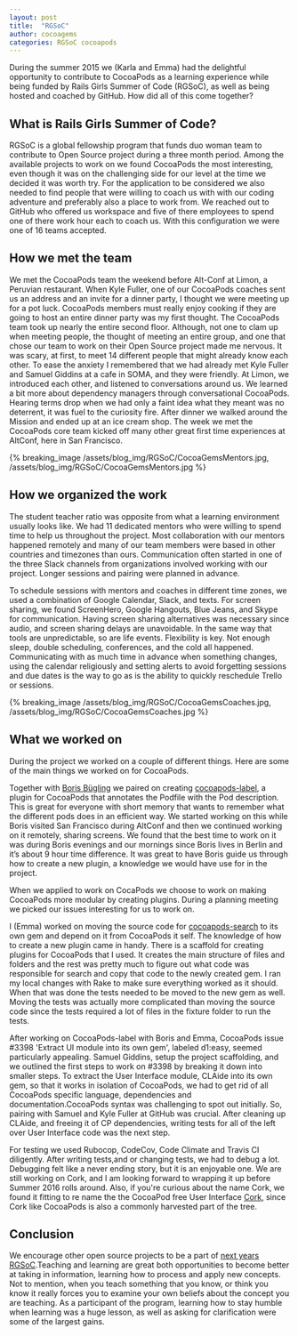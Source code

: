 ```yaml
---
layout: post
title:  "RGSoC"
author: cocoagems
categories: RGSoC cocoapods
---
```


During the summer 2015 we (Karla and Emma) had the delightful opportunity to contribute to CocoaPods as a learning experience while being funded by Rails Girls Summer of Code (RGSoC), as well as being hosted and coached by GitHub. How did all of this come together?

<!-- more -->

## What is Rails Girls Summer of Code?

RGSoC is a global fellowship program that funds duo woman team to contribute to Open Source project during a three month period. Among the available projects to work on we found CocoaPods the most interesting, even though it was on the challenging side for our level at the time we decided it was worth try. For the application to be considered we also needed to find people that were willing to coach us with with our coding adventure and preferably also a place to work from. We reached out to GitHub who offered us workspace and five of there employees to spend one of there work hour each to coach us. With this configuration we were one of 16 teams accepted.

## How we met the team
We met the CocoaPods team the weekend before Alt-Conf at Limon, a Peruvian restaurant. When Kyle Fuller, one of our CocoaPods coaches sent us an address and an invite for a dinner party, I thought we were meeting up for a pot luck. CocoaPods members must really enjoy cooking if they are going to host an entire dinner party was my first thought. The CocoaPods team took up nearly the entire second floor. Although, not one to clam up when meeting people, the thought of meeting an entire group, and one that chose our team to work on their Open Source project made me nervous. It was scary, at first, to meet 14 different people that might already know each other. To ease the anxiety I remembered that we had already met Kyle Fuller and Samuel Giddins at a cafe in SOMA, and they were friendly. At Limon, we introduced each other, and listened to conversations around us. We learned a bit more about dependency managers through conversational CocoaPods. Hearing terms drop when we had only a faint idea what they meant was no deterrent, it was fuel to the curiosity fire. After dinner we walked around the Mission and ended up at an ice cream shop. The week we met the CocoaPods core team kicked off many other great first time experiences at  AltConf, here in San Francisco.

{% breaking_image /assets/blog_img/RGSoC/CocoaGemsMentors.jpg, /assets/blog_img/RGSoC/CocoaGemsMentors.jpg %}


## How we organized the work

The student teacher ratio was opposite from what a learning environment usually looks like. We had 11 dedicated mentors who were willing to spend time to help us throughout the project. Most collaboration with our mentors happened remotely and many of our team members were based in other countries and timezones than ours. Communication often started in one of the three Slack channels from organizations involved working with our project. Longer sessions and pairing were planned in advance.

To schedule sessions with mentors and coaches in different time zones, we used a combination of Google Calendar, Slack, and texts. For screen sharing, we found ScreenHero, Google Hangouts, Blue Jeans, and Skype for communication. Having screen sharing alternatives was necessary since audio, and screen sharing delays are unavoidable. In the same way that tools are unpredictable, so are life events. Flexibility is key. Not enough sleep, double scheduling, conferences, and the cold all happened. Communicating with as much time in advance when something changes, using the calendar religiously and setting alerts to avoid forgetting sessions and due dates is the way to go as is the ability to quickly reschedule Trello or sessions.

{% breaking_image /assets/blog_img/RGSoC/CocoaGemsCoaches.jpg, /assets/blog_img/RGSoC/CocoaGemsCoaches.jpg %}


## What we worked on

During the project we worked on a couple of different things. Here are some of the main things we worked on for CocoaPods.

Together with [Boris Bügling](https://twitter.com/neonacho) we paired on creating [cocoapods-label](https://rubygems.org/gems/cocoapods-label), a plugin for CocoaPods that annotates the Podfile with the Pod description. This is great for everyone with short memory that wants to remember what the different pods does in an efficient way. We started working on this while Boris visited San Francisco during AltConf and then we continued working on it remotely, sharing screens. We found that the best time to work on it was during Boris evenings and our mornings since Boris lives in Berlin and it’s about 9 hour time difference. It was great to have Boris guide us through how to create a new plugin, a knowledge we would have use for in the project.

When we applied to work on CocaPods we choose to work on making CocoaPods more modular by creating plugins. During a planning meeting we picked our issues interesting for us to work on.

I (Emma) worked on moving the source code for [cocoapods-search](https://github.com/CocoaPods/cocoapods-search) to its own gem and depend on it from CocoaPods it self. The knowledge of how to create a new plugin came in handy. There is a scaffold for creating plugins for CocoaPods that I used. It creates the main structure of files and folders and the rest was pretty much to figure out what code was responsible for search and copy that code to the newly created gem. I ran my local changes with Rake to make sure everything worked as it should. When that was done the tests needed to be moved to the new gem as well. Moving the tests was actually more complicated than moving the source code since the tests required a lot of files in the fixture folder to run the tests.

After working on CocoaPods-label with Boris and Emma, CocoaPods issue #3398 'Extract UI module into its own gem', labeled d1:easy, seemed particularly appealing. Samuel Giddins, setup the project scaffolding, and we outlined the first steps to work on #3398 by breaking it down into smaller steps.
To extract the User Interface module, CLAide into its own gem, so that it works in isolation of CocoaPods, we had to get rid of all CocoaPods specific language, dependencies and documentation.CocoaPods syntax was challenging to spot out initially. So, pairing with Samuel and Kyle Fuller at GitHub was crucial. After cleaning up CLAide, and freeing it of CP dependencies, writing tests for all of the left over User Interface code was the next step.

For testing we used Rubocop, CodeCov, Code Climate and Travis CI diligently.
After writing tests,and or changing tests, we had to debug a lot. Debugging felt like a never ending story, but it is an enjoyable one. We are still working on Cork, and I am looking forward to wrapping it up before Summer 2016 rolls around. Also, if you're curious about the name Cork, we  found it fitting to re name the the CocoaPod free User Interface [Cork](https://github.com/CocoaPods/Cork), since Cork like CocoaPods  is also a commonly harvested part of the tree.

## Conclusion

We encourage other open source projects to be a part of [next years RGSoC](http://railsgirlssummerofcode.org/guide/projects/).Teaching and learning are great both opportunities to become better at taking in information, learning how to process and apply new concepts. Not to mention, when you teach something that you know, or think you know it really forces you to examine your own beliefs about the concept you are teaching. As a participant of the program, learning how to stay humble when learning was a huge lesson, as well as asking for clarification were some of the largest gains.
